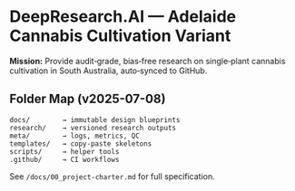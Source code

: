 # DeepResearch.AI — Adelaide Cannabis Cultivation Variant

**Mission:** Provide audit‑grade, bias‑free research on single‑plant cannabis cultivation in South Australia, auto‑synced to GitHub.

## Folder Map (v2025-07-08)

```
docs/        → immutable design blueprints
research/    → versioned research outputs
meta/        → logs, metrics, QC
templates/   → copy‑paste skeletons
scripts/     → helper tools
.github/     → CI workflows
```

See `/docs/00_project-charter.md` for full specification.